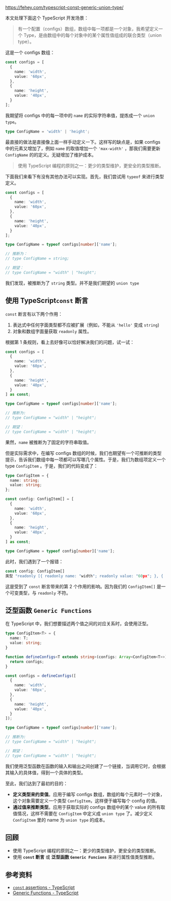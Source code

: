 https://fehey.com/typescript-const-generic-union-type/

本文处理下面这个 TypeScript 开发场景：

> 有一个配置（configs）数组，数组中每一项都是一个对象，我希望定义一个 Type，是由数组中的每个对象中的某个属性值组成的联合类型（union type）。

这是一个 configs 数组：

```typescript
const configs = [
  {
    name: 'width',
    value: '60px',
  },
  {
    name: 'height',
    value: '40px',
  }
];
```

我期望将 configs 中的每一项中的 `name` 的实际字符串值，提炼成一个 `union type`。

```typescript
type ConfigName = 'width' | 'height';
```

最直接的做法是直接像上面一样手动定义一下。这样写的缺点是，如果 configs 中的元素又增加了，例如 `name` 的取值增加一个 `'max-width'` ，那我们需要更新 `ConfigName` 的的定义。无疑增加了维护成本。

> 使用 TypeScript 编程的原则之一：更少的类型维护，更安全的类型推断。

下面我们来看下有没有其他办法可以实现。首先，我们尝试用 `typeof` 来进行类型定义。

```typescript
const configs = [
  {
    name: 'width',
    value: '60px',
  },
  {
    name: 'height',
    value: '40px',
  }
];

type ConfigName = typeof configs[number]['name'];

// 推断为：
// type ConfigName = string;

// 期望：
// type ConfigName = "width" | "height";
```

我们发现，被推断为了 `string` 类型。并不是我们期望的 `union type`

## 使用 TypeScript`const` 断言

`const` 断言有以下两个作用：

1. 表达式中任何字面类型都不应被扩展（例如，不能从 `'hello'` 变成 `string`)
2. 对象和数组字面量获取 `readonly` 属性。

根据第 1 条规则，看上去好像可以恰好解决我们的问题，试一试：

```typescript
const configs = [
  {
    name: 'width',
    value: '60px',
  },
  {
    name: 'height',
    value: '40px',
  }
] as const;

type ConfigName = typeof configs[number]['name'];

// 推断为:
// type ConfigName = "width" | "height";

// 期望：
// type ConfigName = "width" | "height";
```

果然，`name` 被推断为了固定的字符串取值。

但是实际需求中，在编写 configs 数组的时候，我们也期望有一个可推断的类型提示，告诉我们数组中每一项都可以写哪几个属性。于是，我们为数组项定义一个 type `ConfigItem` 。于是，我们的代码变成了：

```typescript
type ConfigItem = {
  name: string;
  value: string;
};

const config: ConfigItem[] = [
  {
    name: 'width',
    value: '60px',
  },
  {
    name: 'height',
    value: '40px',
  }
] as const;

type ConfigName = typeof config[number]['name'];
```

此时，我们遇到了一个报错：

```typescript
const config: ConfigItem[]
类型 "readonly [{ readonly name: "width"; readonly value: "60px"; }, { readonly name: "height"; readonly value: "40px"; }]" 为 "readonly"，不能分配给可变类型 "ConfigItem[]"。ts(4104)
```

这是受到了 `const` 断言带来的第 2 个作用的影响。因为我们的 `ConfigItem[]` 是一个可变类型，与 `readonly` 不符。

## 泛型函数 **`Generic Functions`**

在 TypeScript 中，我们想要描述两个值之间的对应关系时，会使用泛型。

```typescript
type ConfigItem<T> = {
  name: T;
  value: string;
}

function defineConfigs<T extends string>(configs: Array<ConfigItem<T>>) {
  return configs;
}

const configs = defineConfigs([
  {
    name: 'width',
    value: '60px',
  },
  {
    name: 'height',
    value: '40px',
  }
]);

type ConfigName = typeof configs[number]['name'];

// 推断为:
// type ConfigName = "width" | "height";

// 期望：
// type ConfigName = "width" | "height";
```

我们使用泛型函数在函数的输入和输出之间创建了一个链接，当调用它时，会根据其输入的具体值，得到一个具体的类型。

至此，我们达到了最初的目的：

- **定义类型来约束值**。应用于编写 configs 数组，数组的每个元素时一个对象，这个对象需要定义一个类型 `ConfigItem`，这样便于编写每个 config 的值。
- **通过值来推断类型**。应用于获取实际的 configs 数组中的某个 value 的所有取值情况，这样不需要在 `ConfigItem` 中定义成 `union type` 了。减少定义 `ConfigItem` 里的 name 为 `union type` 的成本。

## 回顾

- 使用 TypeScript 编程的原则之一：更少的类型维护，更安全的类型推断。
- 使用 **`const` 断言** 或 **泛型函数 `Generic Funcions`** 来进行属性值类型推断。

## 参考资料

- [`const` assertions - TypeScript](https://www.typescriptlang.org/docs/handbook/release-notes/typescript-3-4.html#const-assertions)
- [Generic Functions - TypeScript](https://www.typescriptlang.org/docs/handbook/2/functions.html#generic-functions)